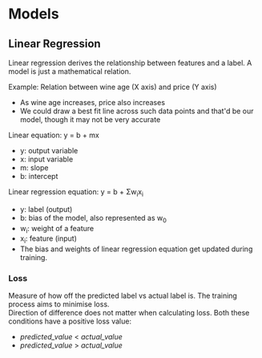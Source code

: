 # Models

## Linear Regression

Linear regression derives the relationship between features and a label. A model is just a mathematical relation.

Example: Relation between wine age (X axis) and price (Y axis)
  * As wine age increases, price also increases
  * We could draw a best fit line across such data points and that'd be our model, though it may not be very accurate

Linear equation: y = b + mx
  * y: output variable
  * x: input variable
  * m: slope
  * b: intercept

Linear regression equation: y = b + Σw<sub>i</sub>x<sub>i</sub>
  * y: label (output)
  * b: bias of the model, also represented as w<sub>0</sub>
  * w<sub>i</sub>: weight of a feature
  * x<sub>i</sub>: feature (input)
  * The bias and weights of linear regression equation get updated during training.

### Loss
Measure of how off the predicted label vs actual label is. The training process aims to minimise loss.\
Direction of difference does not matter when calculating loss. Both these conditions have a positive loss value:
 * _predicted_value_ < _actual_value_
 * _predicted_value_ > _actual_value_

